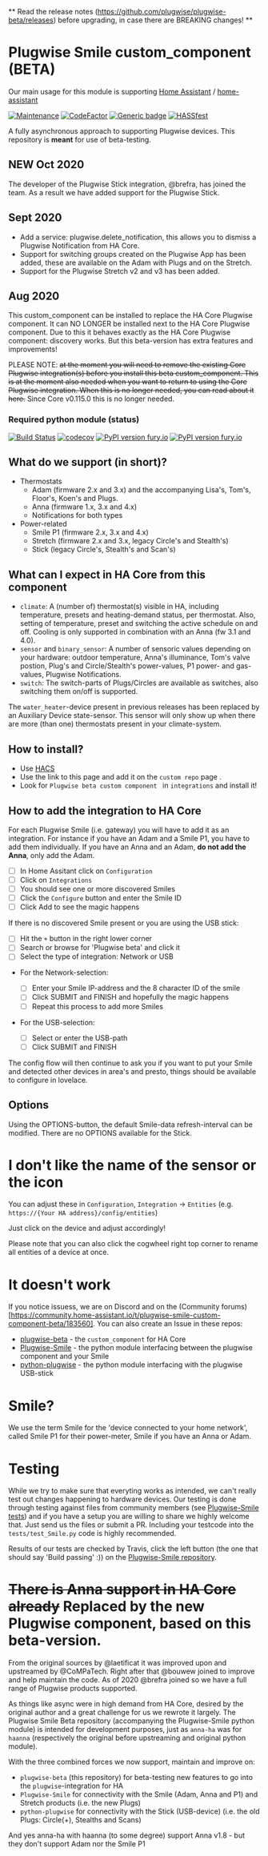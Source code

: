
** Read the release notes (https://github.com/plugwise/plugwise-beta/releases) before upgrading, in case there are BREAKING changes! **

# Plugwise Smile custom_component (BETA)

Our main usage for this module is supporting [Home Assistant](https://www.home-assistant.io) / [home-assistant](http://github.com/home-assistant/core/)

 [![Maintenance](https://img.shields.io/badge/Maintained%3F-yes-green.svg)](https://github.com/plugwise)
 [![CodeFactor](https://www.codefactor.io/repository/github/plugwise/python-plugwise/badge)](https://www.codefactor.io/repository/github/plugwise/python-plugwise)
 [![Generic badge](https://img.shields.io/github/v/release/plugwise/plugwise-beta)](https://github.com/plugwise/plugwise-beta)
 [![HASSfest](https://img.shields.io/badge/HASSfest%3F-view-blue.svg)](https://github.com/plugwise/plugwise-beta/actions)

A fully asynchronous approach to supporting Plugwise devices. This repository is **meant** for use of beta-testing.

## NEW Oct 2020 ##
The developer of the Plugwise Stick integration, @brefra, has joined the team. As a result we have added support for the Plugwise Stick.

## Sept 2020 ##
- Add a service: plugwise.delete_notification, this allows you to dismiss a Plugwise Notification from HA Core.
- Support for switching groups created on the Plugwise App has been added, these are available on the Adam with Plugs and on the Stretch.
- Support for the Plugwise Stretch v2 and v3 has been added.

## Aug 2020 ##
This custom_component can be installed to replace the HA Core Plugwise component. It can NO LONGER be installed next to the HA Core Plugwise component.
Due to this it behaves exactly as the HA Core Plugwise component: discovery works. But this beta-version has extra features and improvements!

PLEASE NOTE: ~~at the moment you will need to remove the existing Core Plugwise integration(s) before you install this beta custom_component. This is at the moment also needed when you want to return to using the Core Plugwise integration. When this is no longer needed, you can read about it here.~~ Since Core v0.115.0 this is no longer needed.

### Required python module (status)

 [![Build Status](https://travis-ci.org/plugwise/Plugwise-Smile.svg?branch=master)](https://travis-ci.org/plugwise/Plugwise-Smile)
 [![codecov](https://codecov.io/gh/plugwise/Plugwise-Smile/branch/master/graph/badge.svg)](https://codecov.io/gh/plugwise/Plugwise-Smile)
 [![PyPI version fury.io](https://badge.fury.io/py/Plugwise-Smile.svg)](https://pypi.python.org/pypi/Plugwise-Smile/)
 [![PyPI version fury.io](https://badge.fury.io/py/python-plugwise.svg)](https://pypi.org/pypi/python-plugwise/)

## What do we support (in short)?

  - Thermostats
    - Adam (firmware 2.x and 3.x) and the accompanying Lisa's, Tom's, Floor's, Koen's and Plugs.
    - Anna (firmware 1.x, 3.x and 4.x)
    - Notifications for both types
  - Power-related
    - Smile P1 (firmware 2.x, 3.x and 4.x)
    - Stretch (firmware 2.x and 3.x, legacy Circle's and Stealth's)
    - Stick (legacy Circle's, Stealth's and Scan's)

## What can I expect in HA Core from this component

  - `climate`: A (number of) thermostat(s) visible in HA, including temperature, presets and heating-demand status, per thermostat. Also, setting of temperature, preset and switching the active schedule on and off. Cooling is only supported in combination with an Anna (fw 3.1 and 4.0).
  - `sensor` and `binary_sensor`: A number of sensoric values depending on your hardware: outdoor temperature, Anna's illuminance, Tom's valve postion, Plug's and Circle/Stealth's power-values, P1 power- and gas-values, Plugwise Notifications.
  - `switch`: The switch-parts of Plugs/Circles are available as switches, also switching them on/off is supported.

The `water_heater`-device present in previous releases has been replaced by an Auxiliary Device state-sensor. This sensor will only show up when there are more (than one) thermostats present in your climate-system.

## How to install?

 - Use [HACS](https://hacs.xyz) 
 - Use the link to this page and add it on the `custom repo` page .
 - Look for `Plugwise beta custom component ` in `integrations` and install it!

## How to add the integration to HA Core

For each Plugwise Smile (i.e. gateway) you will have to add it as an integration. For instance if you have an Adam and a Smile P1, you have to add them individually. If you have an Anna and an Adam, **do not add the Anna**, only add the Adam.

 - [ ] In Home Assitant click on `Configuration`
 - [ ] Click on `Integrations`
 - [ ] You should see one or more discovered Smiles
 - [ ] Click the `Configure` button and enter the Smile ID
 - [ ] Click Add to see the magic happens
 
 If there is no discovered Smile present or you are using the USB stick:

 - [ ] Hit the `+` button in the right lower corner
 - [ ] Search or browse for 'Plugwise beta' and click it
 - [ ] Select the type of integration: Network or USB

 - For the Network-selection:

   - [ ] Enter your Smile IP-address and the 8 character ID of the smile
   - [ ] Click SUBMIT and FINISH and hopefully the magic happens
   - [ ] Repeat this process to add more Smiles

 - For the USB-selection:

   - [ ] Select or enter the USB-path
   - [ ] Click SUBMIT and FINISH

The config flow will then continue to ask you if you want to put your Smile and detected other devices in area's and presto, things should be available to configure in lovelace.

## Options ##

Using the OPTIONS-button, the default Smile-data refresh-interval can be modified. There are no OPTIONS available for the Stick.

# I don't like the name of the sensor or the icon

You can adjust these in `Configuration`, `Integration` -> `Entities` (e.g. `https://{Your HA address}/config/entities`)

Just click on the device and adjust accordingly!

Please note that you can also click the cogwheel right top corner to rename all entities of a device at once.

# It doesn't work

If you notice issuess, we are on Discord and on the (Community forums)[https://community.home-assistant.io/t/plugwise-smile-custom-component-beta/183560]. You can also create an Issue in these repos:

  - [plugwise-beta](https://github.com/plugwise/plugwise-beta) - the `custom_component` for HA Core
  - [Plugwise-Smile](https://github.com/plugwise/Plugwise-Smile) - the python module interfacing between the plugwise component and your Smile
  - [python-plugwise](https://github.com/plugwise/python-plugwise) - the python module interfacing with the plugwise USB-stick

# Smile?

We use the term Smile for the 'device connected to your home network', called Smile P1 for their power-meter, Smile if you have an Anna or Adam.

# Testing

While we try to make sure that everyting works as intended, we can't really test out changes happening to hardware devices. Our testing is done through testing against files from community members (see [Plugwise-Smile tests](https://github.com/plugwise/Plugwise-Smile/tree/master/tests)) and if you have a setup you are willing to share we highly welcome that. Just send us the files or submit a PR. Including your testcode into the `tests/test_Smile.py` code is highly recommended.

Results of our tests are checked by Travis, click the left button (the one that should say 'Build passing' :)) on the [Plugwise-Smile repository](https://github.com/plugwise/Plugwise-Smile/).

# ~~There is Anna support in HA Core already~~ Replaced by the new Plugwise component, based on this beta-version.

From the original sources by @laetificat it was improved upon and upstreamed by @CoMPaTech. Right after that @bouwew joined to improve and help maintain the code. As of 2020 @brefra joined so we have a full range of Plugwise products supported.

As things like async were in high demand from HA Core, desired by the original author and a great challenge for us we rewrote it largely. The Plugwise Smile Beta repository (accompanying the Plugwise-Smile python module) is intended for development purposes, just as `anna-ha` was for `haanna` (respectively the original before upstreaming and original python module).

With the three combined forces we now support, maintain and improve on:
 - `plugwise-beta` (this repository) for beta-testing new features to go into the `plugwise`-integration for HA
 - `Plugwise-Smile` for connectivity with the Smile (Adam, Anna and P1) and Stretch products (i.e. the new Plugs)
 - `python-plugwise` for connectivity with the Stick (USB-device) (i.e. the old Plugs: Circle(+), Stealths and Scans)

And yes anna-ha with haanna (to some degree) support Anna v1.8 - but they don't support Adam nor the Smile P1

